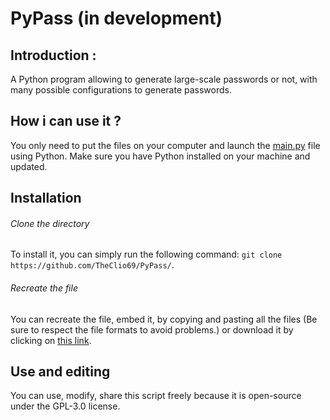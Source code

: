 # PyPass (in development)

## Introduction :
A Python program allowing to generate large-scale passwords or not, with many possible configurations to generate passwords.

## How i can use it ?
You only need to put the files on your computer and launch the [main.py](https://github.com/TheClio69/PyPass/blob/master/main.py) file using Python. Make sure you have Python installed on your machine and updated.

## Installation
###### Clone the directory 
To install it, you can simply run the following command: `git clone https://github.com/TheClio69/PyPass/`.

###### Recreate the file
You can recreate the file, embed it, by copying and pasting all the files (Be sure to respect the file formats to avoid problems.) or download it by clicking on [this link](https://github.com/TheClio69/PyPass/archive/master.zip).

## Use and editing
You can use, modify, share this script freely because it is open-source under the GPL-3.0 license.
